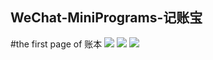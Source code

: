 ## WeChat-MiniPrograms-记账宝
#the first page of 账本
![](https://github.com/polly-culler/WeChat-MiniPrograms/blob/master/img/detail.png)
![](https://github.com/polly-culler/WeChat-MiniPrograms/blob/master/img/writeDown.png)
![](https://github.com/polly-culler/WeChat-MiniPrograms/blob/master/img/table.png)

